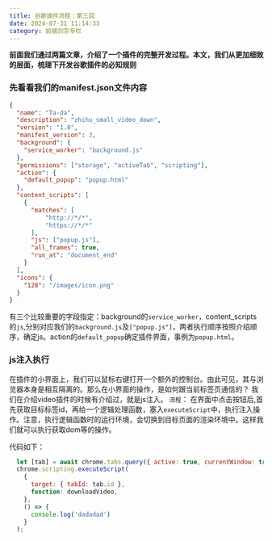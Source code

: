 ```yaml
---
title: 谷歌插件流程：第三回
date: 2024-07-31 11:14:33
category: 前端剑宗专栏
---
```


**前面我们通过两篇文章，介绍了一个插件的完整开发过程。本文，我们从更加细致的层面，梳理下开发谷歌插件的必知规则**

### 先看看我们的manifest.json文件内容
```json
{
  "name": "Ta-da",
  "description": "zhihu_small_video_down",
  "version": "1.0",
  "manifest_version": 3,
  "background": {
    "service_worker": "background.js"
  },
  "permissions": ["storage", "activeTab", "scripting"],
  "action": {
    "default_popup": "popup.html"
  },
  "content_scripts": [
    {
      "matches": [
          "http://*/*",
          "https://*/*"
      ],
      "js": ["popup.js"],
      "all_frames": true,
      "run_at": "document_end"
    }
  ],
  "icons": {
    "128": "/images/icon.png"
  }
} 
```
有三个比较重要的字段指定：background的`service_worker`，content_scripts的`js`,分别对应我们的`background.js`及`["popup.js"]`，两者执行顺序按照介绍顺序，确定js。action的`default_popup`确定插件界面，事例为`popup.html`。

### js注入执行
在插件的小界面上，我们可以鼠标右键打开一个额外的控制台。由此可见，其与浏览器本身是相互隔离的。那么在小界面的操作，是如何跟当前标签页通信的？
我们在介绍video插件的时候有介绍过，就是js注入。
`流程`： 在界面中点击按钮后,首先获取目标标签id，再给一个逻辑处理函数，塞入`executeScript`中，执行注入操作。注意，执行逻辑函数时的运行环境，会切换到目标页面的渲染环境中。这样我们就可以执行获取dom等的操作。

代码如下：
```javascript
  let [tab] = await chrome.tabs.query({ active: true, currentWindow: true });
  chrome.scripting.executeScript(
    {
      target: { tabId: tab.id },
      function: downloadVideo,
    },
    () => {
      console.log('dadadad')
    }
  );
```


